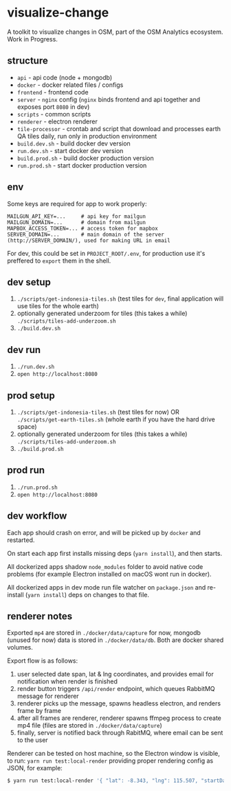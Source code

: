 # visualize-change

A toolkit to visualize changes in OSM, part of the OSM Analytics ecosystem. Work in Progress.

## structure

- `api` - api code (node + mongodb)
- `docker` - docker related files / configs
- `frontend` - frontend code
- `server` - `nginx` config (`nginx` binds frontend and api together and exposes port `8080` in dev)
- `scripts` - common scripts
- `renderer` - electron renderer
- `tile-processor` - crontab and script that download and processes earth QA tiles daily, run only in production environment
- `build.dev.sh` - build docker dev version
- `run.dev.sh` - start docker dev version
- `build.prod.sh` - build docker production version
- `run.prod.sh` - start docker production version

## env

Some keys are required for app to work properly:

```
MAILGUN_API_KEY=...     # api key for mailgun
MAILGUN_DOMAIN=...      # domain from mailgun
MAPBOX_ACCESS_TOKEN=... # access token for mapbox
SERVER_DOMAIN=...       # main domain of the server (http://SERVER_DOMAIN/), used for making URL in email
```

For dev, this could be set in `PROJECT_ROOT/.env`, for production use it's preffered to `export` them in the shell.

## dev setup

1. `./scripts/get-indonesia-tiles.sh` (test tiles for `dev`, final application will use tiles for the whole earth)
2. optionally generated underzoom for tiles (this takes a while) `./scripts/tiles-add-underzoom.sh`
3. `./build.dev.sh`

## dev run

1. `./run.dev.sh`
2. `open http://localhost:8080`

## prod setup

1. `./scripts/get-indonesia-tiles.sh` (test tiles for now) OR `./scripts/get-earth-tiles.sh` (whole earth if you have the hard drive space)
2. optionally generated underzoom for tiles (this takes a while) `./scripts/tiles-add-underzoom.sh`
3. `./build.prod.sh`

## prod run

1. `./run.prod.sh`
2. `open http://localhost:8080`

## dev workflow

Each app should crash on error, and will be picked up by `docker` and restarted.

On start each app first installs missing deps (`yarn install`), and then starts.

All dockerized apps shadow `node_modules` folder to avoid native code problems (for example Electron installed on macOS wont run in docker).

All dockerized apps in dev mode run file watcher on `package.json` and re-install (`yarn install`) deps on changes to that file.

## renderer notes

Exported `mp4` are stored in `./docker/data/capture` for now, mongodb (unused for now) data is stored in `./docker/data/db`. Both are docker shared volumes.

Export flow is as follows:

1. user selected date span, lat & lng coordinates, and provides email for notification when render is finished
2. render button triggers `/api/render` endpoint, which queues RabbitMQ message for renderer
3. renderer picks up the message, spawns headless electron, and renders frame by frame
4. after all frames are renderer, renderer spawns ffmpeg process to create mp4 file (files are stored in `./docker/data/capture`)
5. finally, server is notified back through RabitMQ, where email can be sent to the user

Renderer can be tested on host machine, so the Electron window is visible, to run: `yarn run test:local-render` providing proper rendering config as JSON, for example:

```sh
$ yarn run test:local-render '{ "lat": -8.343, "lng": 115.507, "startDate": "2017-09-01", "endDate": "2017-11-01"  }'
```
